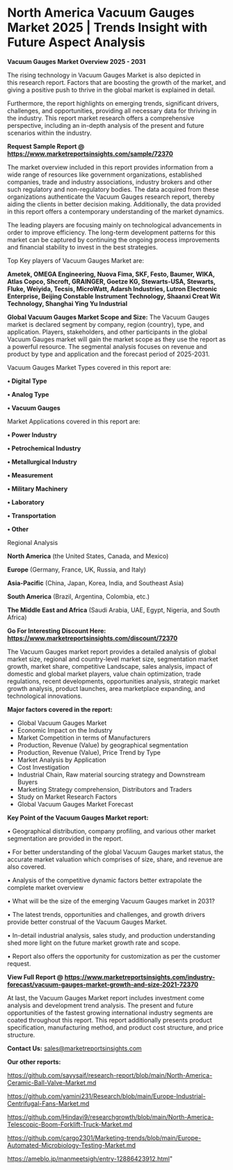 # North America Vacuum Gauges Market 2025 | Trends Insight with Future Aspect Analysis

<Strong> Vacuum Gauges Market Overview 2025 - 2031</strong>

The rising technology in Vacuum Gauges Market is also depicted in this research report. Factors that are boosting the growth of the market, and giving a positive push to thrive in the global market is explained in detail.

Furthermore, the report highlights on emerging trends, significant drivers, challenges, and opportunities, providing all necessary data for thriving in the industry. This report market research offers a comprehensive perspective, including an in-depth analysis of the present and future scenarios within the industry.

<strong>Request Sample Report @ <a href=https://www.marketreportsinsights.com/sample/72370>https://www.marketreportsinsights.com/sample/72370</a></strong>

The market overview included in this report provides information from a wide range of resources like government organizations, established companies, trade and industry associations, industry brokers and other such regulatory and non-regulatory bodies. The data acquired from these organizations authenticate the Vacuum Gauges research report, thereby aiding the clients in better decision making. Additionally, the data provided in this report offers a contemporary understanding of the market dynamics.

The leading players are focusing mainly on technological advancements in order to improve efficiency. The long-term development patterns for this market can be captured by continuing the ongoing process improvements and financial stability to invest in the best strategies.

Top Key players of Vacuum Gauges Market are:

<strong>Ametek, OMEGA Engineering, Nuova Fima, SKF, Festo, Baumer, WIKA, Atlas Copco, Shcroft, GRAINGER, Goetze KG, Stewarts-USA, Stewarts, Fluke, Weiyida, Tecsis, MicroWatt, Adarsh Industries, Lutron Electronic Enterprise, Beijing Constable Instrument Technology, Shaanxi Creat Wit Technology, Shanghai Ying Yu Industrial</strong>

<strong><b>Global Vacuum Gauges Market Scope and Size:</b></strong>
The Vacuum Gauges market is declared segment by company, region (country), type, and application. Players, stakeholders, and other participants in the global Vacuum Gauges market will gain the market scope as they use the report as a powerful resource. The segmental analysis focuses on revenue and product by type and application and the forecast period of 2025-2031.

Vacuum Gauges Market Types covered in this report are:

<strong>• Digital Type

• Analog Type

• Vacuum Gauges</strong>

Market Applications covered in this report are:

<strong>• Power Industry

• Petrochemical Industry

• Metallurgical Industry

• Measurement

• Military Machinery

• Laboratory

• Transportation

• Other</strong> 

Regional Analysis

<strong>North America</strong> (the United States, Canada, and Mexico)

<strong>Europe</strong> (Germany, France, UK, Russia, and Italy)

<strong>Asia-Pacific</strong> (China, Japan, Korea, India, and Southeast Asia)

<strong>South America</strong> (Brazil, Argentina, Colombia, etc.)

<strong>The Middle East and Africa</strong> (Saudi Arabia, UAE, Egypt, Nigeria, and South Africa)

<strong>Go For Interesting Discount Here: <a href=https://www.marketreportsinsights.com/discount/72370>https://www.marketreportsinsights.com/discount/72370</a></strong>

The Vacuum Gauges market report provides a detailed analysis of global market size, regional and country-level market size, segmentation market growth, market share, competitive Landscape, sales analysis, impact of domestic and global market players, value chain optimization, trade regulations, recent developments, opportunities analysis, strategic market growth analysis, product launches, area marketplace expanding, and technological innovations.

<strong><b>Major factors covered in the report:</b></strong>
<ul>
  <li>Global Vacuum Gauges Market </li>
  <li>Economic Impact on the Industry</li>
  <li>Market Competition in terms of Manufacturers</li>
  <li>Production, Revenue (Value) by geographical segmentation</li>
  <li>Production, Revenue (Value), Price Trend by Type</li>
  <li>Market Analysis by Application</li>
  <li>Cost Investigation</li>
  <li>Industrial Chain, Raw material sourcing strategy and Downstream Buyers</li>
  <li>Marketing Strategy comprehension, Distributors and Traders</li>
  <li>Study on Market Research Factors</li>
  <li>Global Vacuum Gauges Market Forecast</li>
</ul>

<strong><b>Key Point of the Vacuum Gauges Market report:</b></strong>

• Geographical distribution, company profiling, and various other market segmentation are provided in the report.

• For better understanding of the global Vacuum Gauges market status, the accurate market valuation which comprises of size, share, and revenue are also covered.

• Analysis of the competitive dynamic factors better extrapolate the complete market overview

• What will be the size of the emerging Vacuum Gauges market in 2031?

• The latest trends, opportunities and challenges, and growth drivers provide better construal of the Vacuum Gauges Market.

• In-detail industrial analysis, sales study, and production understanding shed more light on the future market growth rate and scope.

• Report also offers the opportunity for customization as per the customer request.

<strong><b>View Full Report @ <a href=https://www.marketreportsinsights.com/industry-forecast/vacuum-gauges-market-growth-and-size-2021-72370>https://www.marketreportsinsights.com/industry-forecast/vacuum-gauges-market-growth-and-size-2021-72370</a></b></strong>


At last, the Vacuum Gauges Market report includes investment come analysis and development trend analysis. The present and future opportunities of the fastest growing international industry segments are coated throughout this report. This report additionally presents product specification, manufacturing method, and product cost structure, and price structure.

<strong>Contact Us:</strong>
sales@marketreportsinsights.com

<strong>Our other reports:</strong>

<a href=https://github.com/sayysaif/research-report/blob/main/North-America-Ceramic-Ball-Valve-Market.md>https://github.com/sayysaif/research-report/blob/main/North-America-Ceramic-Ball-Valve-Market.md</a>

<a href=https://github.com/yamini231/Research/blob/main/Europe-Industrial-Centrifugal-Fans-Market.md>https://github.com/yamini231/Research/blob/main/Europe-Industrial-Centrifugal-Fans-Market.md</a>

<a href=https://github.com/Hindavi9/researchgrowth/blob/main/North-America-Telescopic-Boom-Forklift-Truck-Market.md>https://github.com/Hindavi9/researchgrowth/blob/main/North-America-Telescopic-Boom-Forklift-Truck-Market.md</a>

<a href=https://github.com/cargo2301/Marketing-trends/blob/main/Europe-Automated-Microbiology-Testing-Market.md>https://github.com/cargo2301/Marketing-trends/blob/main/Europe-Automated-Microbiology-Testing-Market.md</a>

<a href=https://ameblo.jp/manmeetsigh/entry-12886423912.html>https://ameblo.jp/manmeetsigh/entry-12886423912.html</a>"
